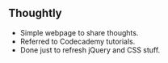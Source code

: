 ## Thoughtly

- Simple webpage to share thoughts.
- Referred to Codecademy tutorials.
- Done just to refresh jQuery and CSS stuff.

